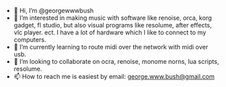 - 👋 Hi, I’m @georgewwwbush
- 👀 I’m interested in making music with software like renoise, orca, korg gadget, fl studio, but also visual programs like resolume, after effects, vlc player. ect. I have a lot of hardware which I like to connect to my computers.
- 🌱 I’m currently learning to route midi over the network with midi over usb.
- 💞️ I’m looking to collaborate on ocra, renoise, monome norns, lua scripts, resolume.
- 📫 How to reach me is easiest by email: george.www.bush@gmail.com 

<!---
georgewwwbush/georgewwwbush is a ✨ special ✨ repository because its `README.md` (this file) appears on your GitHub profile.
You can click the Preview link to take a look at your changes.
--->
